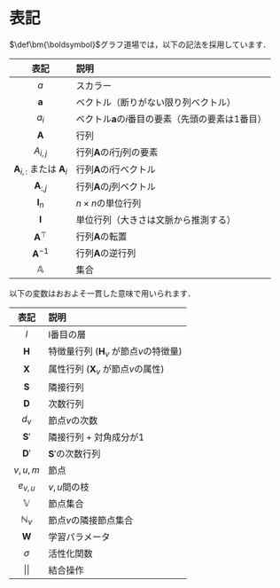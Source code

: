 # 表記

$\def\bm{\boldsymbol}$グラフ道場では，以下の記法を採用しています．

| 表記 | 説明 |
|:-:|:--|
| $a$ | スカラー |
| $\bm{a}$ | ベクトル（断りがない限り列ベクトル） |
| $a_i$ | ベクトル$\bm{a}$の$i$番目の要素（先頭の要素は$1$番目） |
| $\bm{A}$ | 行列 |
| $A_{i,j}$ | 行列$\bm{A}$の$i$行$j$列の要素 |
| $\bm{A}_{i,:}$ または $\bm{A}_{i}$ | 行列$\bm{A}$の$i$行ベクトル |
| $\bm{A}_{:,j}$ | 行列$\bm{A}$の$j$列ベクトル |
| $\bm{I}_n$ | $n \times n$の単位行列 |
| $\bm{I}$ | 単位行列（大きさは文脈から推測する） |
| $\bm{A}^\top$ | 行列$\bm{A}$の転置 |
| $\bm{A}^{-1}$ | 行列$\bm{A}$の逆行列 |
| $\mathbb{A}$ | 集合 |

以下の変数はおおよそ一貫した意味で用いられます．

| 表記 | 説明 |
|:-:|:--|
| $l$ | l番目の層 |
| $\bm{H}$ | 特徴量行列 ($\bm{H}_v$ が節点$v$の特徴量)|
| $\bm{X}$ | 属性行列 ($\bm{X}_v$ が節点$v$の属性)|
| $\bm{S}$ | 隣接行列 |
| $\bm{D}$ | 次数行列 |
| $d_v$ | 節点$v$の次数 |
| $\bm{S}'$ | 隣接行列 + 対角成分が1 |
| $\bm{D}'$ | $\bm{S}'$の次数行列 |
| $v, u, m$ | 節点 |
| $e_{v,u}$ | $v,u$間の枝 |
| $\mathbb{V}$ | 節点集合 |
| $\mathbb{N}_v$ | 節点$v$の隣接節点集合 |
| $\bm{W}$ | 学習パラメータ |
| $\sigma$ | 活性化関数 |
| \|\| | 結合操作 |
